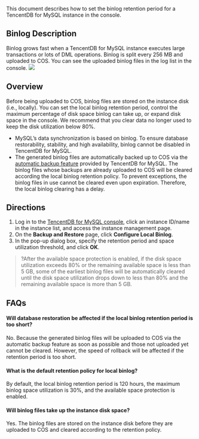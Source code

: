 
This document describes how to set the binlog retention period for a TencentDB for MySQL instance in the console.

## Binlog Description
Binlog grows fast when a TencentDB for MySQL instance executes large transactions or lots of DML operations. Binlog is split every 256 MB and uploaded to COS. You can see the uploaded binlog files in the log list in the console.
![](https://main.qcloudimg.com/raw/bcf3d0d2ac291ccebbcfebea05fd11f1.png)

## Overview
Before being uploaded to COS, binlog files are stored on the instance disk (i.e., locally). You can set the local binlog retention period, control the maximum percentage of disk space binlog can take up, or expand disk space in the console. We recommend that you clear data no longer used to keep the disk utilization below 80%.
- MySQL’s data synchronization is based on binlog. To ensure database restorability, stability, and high availability, binlog cannot be disabled in TencentDB for MySQL.
- The generated binlog files are automatically backed up to COS via the [automatic backup feature](https://intl.cloud.tencent.com/document/product/236/37796) provided by TencentDB for MySQL. The binlog files whose backups are already uploaded to COS will be cleared according the local binlog retention policy. To prevent exceptions, the binlog files in use cannot be cleared even upon expiration. Therefore, the local binlog clearing has a delay.

## Directions
1. Log in to the [TencentDB for MySQL console](https://console.cloud.tencent.com/cdb), click an instance ID/name in the instance list, and access the instance management page.
2. On the **Backup and Restore** page, click **Configure Local Binlog**.
3. In the pop-up dialog box, specify the retention period and space utilization threshold, and click **OK**.
>?After the available space protection is enabled, if the disk space utilization exceeds 80% or the remaining available space is less than 5 GB, some of the earliest binlog files will be automatically cleared until the disk space utilization drops down to less than 80% and the remaining available space is more than 5 GB.
>

## FAQs
#### Will database restoration be affected if the local binlog retention period is too short?
No. Because the generated binlog files will be uploaded to COS via the automatic backup feature as soon as possible and those not uploaded yet cannot be cleared. However, the speed of rollback will be affected if the retention period is too short.

#### What is the default retention policy for local binlog?
By default, the local binlog retention period is 120 hours, the maximum binlog space utilization is 30%, and the available space protection is enabled.

#### Will binlog files take up the instance disk space?
Yes. The binlog files are stored on the instance disk before they are uploaded to COS and cleared according to the retention policy.

